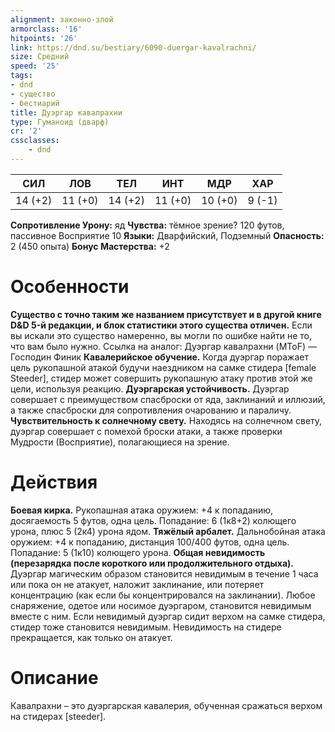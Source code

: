 ```yaml
---
alignment: законно-злой
armorclass: '16'
hitpoints: '26'
link: https://dnd.su/bestiary/6090-duergar-kavalrachni/
size: Средний
speed: '25'
tags:
- dnd
- существо
- бестиарий
title: Дуэргар кавалрахни
type: Гуманоид (дварф)
cr: '2'
cssclasses:
    - dnd
---
```



| СИЛ | ЛОВ | ТЕЛ | ИНТ | МДР | ХАР |
|---|---|---|---|---|---|
| 14 (+2) | 11 (+0) | 14 (+2) | 11 (+0) | 10 (+0) | 9 (-1) |
**Сопротивление Урону:** яд
**Чувства:** тёмное зрение? 120 футов, пассивное Восприятие 10
**Языки:** Дварфийский, Подземный
**Опасность:** 2 (450 опыта)
**Бонус Мастерства:** +2


# Особенности
**Существо с точно таким же названием присутствует и в другой книге D&D 5-й редакции, и блок статистики этого существа отличен.** Если вы искали это существо намеренно, вы могли по ошибке найти не то, что вам было нужно. Ссылка на аналог:
Дуэргар кавалрахни (MToF)
— Господин Финик
**Кавалерийское обучение.** Когда дуэргар поражает цель рукопашной атакой будучи наездником на самке стидера [female Steeder], стидер может совершить рукопашную атаку против этой же цели, используя реакцию.
**Дуэргарская устойчивость.** Дуэргар совершает с преимуществом спасброски от яда, заклинаний и иллюзий, а также спасброски для сопротивления очарованию и параличу.
**Чувствительность к солнечному свету.** Находясь на солнечном свету, дуэргар совершает с помехой броски атаки, а также проверки Мудрости (Восприятие), полагающиеся на зрение.


# Действия
**Боевая кирка.** Рукопашная атака оружием: +4 к попаданию, досягаемость 5 футов, одна цель. Попадание: 6 (1к8+2) колющего урона, плюс 5 (2к4) урона ядом.
**Тяжёлый арбалет.** Дальнобойная атака оружием: +4 к попаданию, дистанция 100/400 футов, одна цель. Попадание: 5 (1к10) колющего урона.
**Общая невидимость (перезарядка после короткого или продолжительного отдыха).** Дуэргар магическим образом становится невидимым в течение 1 часа или пока он не атакует, наложит заклинание, или потеряет концентрацию (как если бы концентрировался на заклинании). Любое снаряжение, одетое или носимое дуэргаром, становится невидимым вместе с ним. Если невидимый дуэргар сидит верхом на самке стидера, стидер тоже становится невидимым. Невидимость на стидере прекращается, как только он атакует.


# Описание
Кавалрахни – это дуэргарская кавалерия, обученная сражаться верхом на стидерах [steeder].